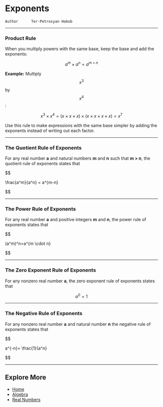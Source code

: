 # Exponents

```info
Author      Ter-Petrosyan Hakob
```

---

### Product Rule

 
When you multiply powers with the same base, keep the base and add the exponents:  

$$
    a^m \times a^n = a^{m + n}
$$

**Example:**  Multiply $$x^3$$ by $$x^4$$:  

$$
    x^3 \times x^4 
    = (x \times x \times x) \times (x \times x \times x \times x) 
    = x^7
$$

Use this rule to make expressions with the same base simpler by adding the exponents instead of writing out each factor.

---

### The Quotient Rule of Exponents

For any real number **a** and natural numbers **m** and **n** such that **m > n**, 
the quotient rule of exponents states that

$$

\frac{a^m}{a^n} = a^{m-n}

$$

---

### The Power Rule of Exponents

For any real number **a** and positive integers **m** and **n**, the power rule of exponents states that

$$

(a^m)^n=a^{m \cdot n}

$$

---

### The Zero Exponent Rule of Exponents

For any nonzero real number **a**, the zero exponent rule of exponents states that

$$
a^0 = 1
$$

---

### The Negative Rule of Exponents

For any nonzero real number **a** and natural number **n** the negative rule of exponents states that

$$

a^{-n}= \frac{1}{a^n}

$$

---


## Explore More

- [Home](./../../../README.md)
- [Algebra](./../tutorials.md)
- [Real Numbers](./1_Real_Numbers.md)
